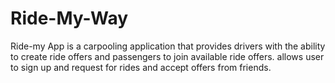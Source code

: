 # Ride-My-Way
Ride-my App is a carpooling application that provides drivers with the ability to create ride offers and passengers to join available ride offers.
allows user to sign up and request for rides and accept offers from friends.
